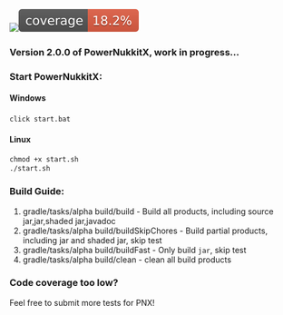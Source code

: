 [![](https://jitpack.io/v/PowerNukkitX/PowerNukkitX.svg)](https://jitpack.io/#PowerNukkitX/PowerNukkitX)![Coverage](.github/badges/jacoco.svg)
### Version 2.0.0 of PowerNukkitX, work in progress...

### Start PowerNukkitX:
#### Windows
`click start.bat`
#### Linux
```shell
chmod +x start.sh
./start.sh
```

### Build Guide:
1. gradle/tasks/alpha build/build - Build all products, including source jar,jar,shaded jar,javadoc
2. gradle/tasks/alpha build/buildSkipChores - Build partial products, including jar and shaded jar, skip test
3. gradle/tasks/alpha build/buildFast - Only build `jar`, skip test
4. gradle/tasks/alpha build/clean - clean all build products

### Code coverage too low? 
Feel free to submit more tests for PNX!
